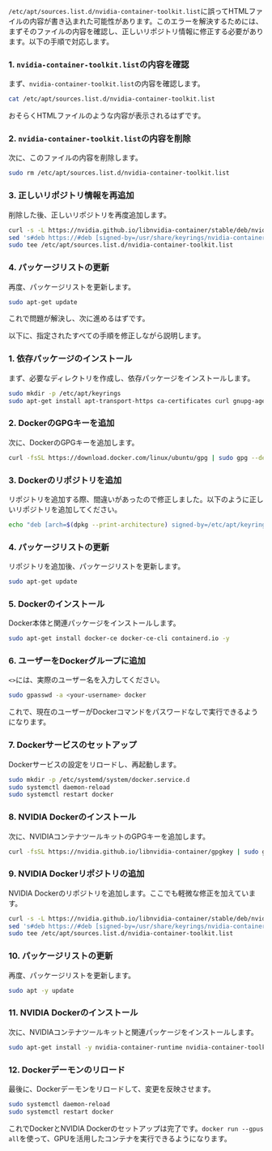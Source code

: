 `/etc/apt/sources.list.d/nvidia-container-toolkit.list`に誤ってHTMLファイルの内容が書き込まれた可能性があります。このエラーを解決するためには、まずそのファイルの内容を確認し、正しいリポジトリ情報に修正する必要があります。以下の手順で対応します。

### 1. `nvidia-container-toolkit.list`の内容を確認
まず、`nvidia-container-toolkit.list`の内容を確認します。

```bash
cat /etc/apt/sources.list.d/nvidia-container-toolkit.list
```

おそらくHTMLファイルのような内容が表示されるはずです。

### 2. `nvidia-container-toolkit.list`の内容を削除
次に、このファイルの内容を削除します。

```bash
sudo rm /etc/apt/sources.list.d/nvidia-container-toolkit.list
```

### 3. 正しいリポジトリ情報を再追加
削除した後、正しいリポジトリを再度追加します。

```bash
curl -s -L https://nvidia.github.io/libnvidia-container/stable/deb/nvidia-container-toolkit.list | \
sed 's#deb https://#deb [signed-by=/usr/share/keyrings/nvidia-container-toolkit-keyring.gpg] https://#g' | \
sudo tee /etc/apt/sources.list.d/nvidia-container-toolkit.list
```

### 4. パッケージリストの更新
再度、パッケージリストを更新します。

```bash
sudo apt-get update
```

これで問題が解決し、次に進めるはずです。




以下に、指定されたすべての手順を修正しながら説明します。

### 1. 依存パッケージのインストール
まず、必要なディレクトリを作成し、依存パッケージをインストールします。

```bash
sudo mkdir -p /etc/apt/keyrings
sudo apt-get install apt-transport-https ca-certificates curl gnupg-agent software-properties-common
```

### 2. DockerのGPGキーを追加
次に、DockerのGPGキーを追加します。

```bash
curl -fsSL https://download.docker.com/linux/ubuntu/gpg | sudo gpg --dearmor -o /etc/apt/keyrings/docker.gpg
```

### 3. Dockerのリポジトリを追加
リポジトリを追加する際、間違いがあったので修正しました。以下のように正しいリポジトリを追加してください。

```bash
echo "deb [arch=$(dpkg --print-architecture) signed-by=/etc/apt/keyrings/docker.gpg] https://download.docker.com/linux/ubuntu $(lsb_release -cs) stable" | sudo tee /etc/apt/sources.list.d/docker.list > /dev/null
```

### 4. パッケージリストの更新
リポジトリを追加後、パッケージリストを更新します。

```bash
sudo apt-get update
```

### 5. Dockerのインストール
Docker本体と関連パッケージをインストールします。

```bash
sudo apt-get install docker-ce docker-ce-cli containerd.io -y
```

### 6. ユーザーをDockerグループに追加
`<>`には、実際のユーザー名を入力してください。

```bash
sudo gpasswd -a <your-username> docker
```

これで、現在のユーザーがDockerコマンドをパスワードなしで実行できるようになります。

### 7. Dockerサービスのセットアップ
Dockerサービスの設定をリロードし、再起動します。

```bash
sudo mkdir -p /etc/systemd/system/docker.service.d
sudo systemctl daemon-reload
sudo systemctl restart docker
```

### 8. NVIDIA Dockerのインストール
次に、NVIDIAコンテナツールキットのGPGキーを追加します。

```bash
curl -fsSL https://nvidia.github.io/libnvidia-container/gpgkey | sudo gpg --dearmor -o /usr/share/keyrings/nvidia-container-toolkit-keyring.gpg
```

### 9. NVIDIA Dockerリポジトリの追加
NVIDIA Dockerのリポジトリを追加します。ここでも軽微な修正を加えています。

```bash
curl -s -L https://nvidia.github.io/libnvidia-container/stable/deb/nvidia-container-toolkit.list | \
sed 's#deb https://#deb [signed-by=/usr/share/keyrings/nvidia-container-toolkit-keyring.gpg] https://#g' | \
sudo tee /etc/apt/sources.list.d/nvidia-container-toolkit.list
```

### 10. パッケージリストの更新
再度、パッケージリストを更新します。

```bash
sudo apt -y update
```

### 11. NVIDIA Dockerのインストール
次に、NVIDIAコンテナツールキットと関連パッケージをインストールします。

```bash
sudo apt-get install -y nvidia-container-runtime nvidia-container-toolkit nvidia-docker2
```

### 12. Dockerデーモンのリロード
最後に、Dockerデーモンをリロードして、変更を反映させます。

```bash
sudo systemctl daemon-reload
sudo systemctl restart docker
```

これでDockerとNVIDIA Dockerのセットアップは完了です。`docker run --gpus all`を使って、GPUを活用したコンテナを実行できるようになります。
